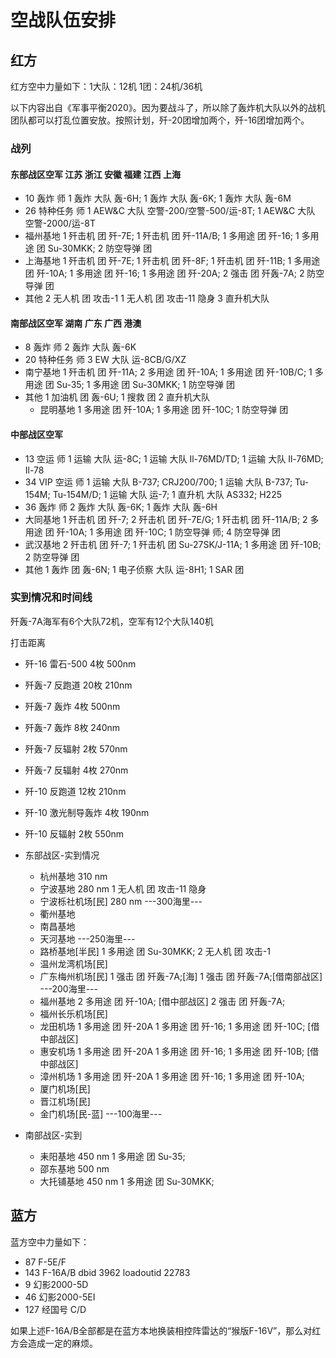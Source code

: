 # 空战队伍安排

## 红方

红方空中力量如下：1大队：12机 1团：24机/36机

以下内容出自《军事平衡2020》。因为要战斗了，所以除了轰炸机大队以外的战机团队都可以打乱位置安放。按照计划，歼-20团增加两个，歼-16团增加两个。

### 战列

#### 东部战区空军  江苏 浙江 安徽 福建 江西 上海

- 10 轰炸 师
1 轰炸 大队  轰-6H;
1 轰炸 大队  轰-6K;
1 轰炸 大队  轰-6M
- 26 特种任务 师
1 AEW&C 大队  空警-200/空警-500/运-8T;
1 AEW&C 大队  空警-2000/运-8T
- 福州基地
  1 歼击机 团  歼-7E;
1 歼击机 团  歼-11A/B;
1 多用途 团  歼-16;
1 多用途 团  Su-30MKK;
2 防空导弹 团
- 上海基地
  1 歼击机 团  歼-7E;
  1 歼击机 团  歼-8F;
1 歼击机 团  歼-11B;
1 多用途 团  歼-10A;
1 多用途 团  歼-16;
1 多用途 团  歼-20A;
2 强击 团  歼轰-7A;
2 防空导弹 团
- 其他
2 无人机 团 攻击-1
1 无人机 团 攻击-11 隐身
3 直升机大队

#### 南部战区空军 湖南 广东 广西 港澳

- 8 轰炸 师
2 轰炸 大队  轰-6K
- 20 特种任务 师
3 EW 大队  运-8CB/G/XZ
- 南宁基地
1 歼击机 团  歼-11A;
2 多用途 团  歼-10A;
1 多用途 团  歼-10B/C;
1 多用途 团  Su-35;
1 多用途 团  Su-30MKK;
1 防空导弹 团
- 其他
1 加油机 团  轰-6U;
1 搜救 团
2 直升机大队
  - 昆明基地
  1 多用途 团  歼-10A;
  1 多用途 团  歼-10C;
  1 防空导弹 团


#### 中部战区空军

- 13 空运 师
1 运输 大队  运-8C;
1 运输 大队  Il-76MD/TD;
1 运输 大队  Il-76MD; Il-78
- 34 VIP 空运 师
1 运输 大队  B-737; CRJ200/700;
1 运输 大队 B-737; Tu-154M; Tu-154M/D;
1 运输 大队  运-7;
1 直升机 大队  AS332; H225
- 36 轰炸 师
2 轰炸 大队  轰-6K;
1 轰炸 大队  轰-6H
- 大同基地
1 歼击机 团  歼-7;
2 歼击机 团  歼-7E/G;
1 歼击机 团  歼-11A/B;
2 多用途 团  歼-10A;
1 多用途 团  歼-10C;
1 防空导弹 师;
4 防空导弹 团
- 武汉基地
2 歼击机 团  歼-7;
1 歼击机 团  Su-27SK/J-11A;
1 多用途 团  歼-10B;
2 防空导弹 团
- 其他
1 轰炸 团  轰-6N;
1 电子侦察 大队  运-8H1;
1 SAR 团

### 实到情况和时间线

歼轰-7A海军有6个大队72机，空军有12个大队140机

打击距离

- 歼-16 雷石-500 4枚 500nm
- 歼轰-7 反跑道 20枚 210nm
- 歼轰-7 轰炸 4枚 500nm
- 歼轰-7 轰炸 8枚 240nm
- 歼轰-7 反辐射 2枚 570nm
- 歼轰-7 反辐射 4枚 270nm
- 歼-10 反跑道 12枚 210nm
- 歼-10 激光制导轰炸 4枚 190nm
- 歼-10 反辐射 2枚 550nm

- 东部战区-实到情况
  - 杭州基地 310 nm
  - 宁波基地 280 nm
  1 无人机 团  攻击-11 隐身
  - 宁波栎社机场[民] 280 nm
---300海里---
  - 衢州基地
  - 南昌基地
  - 天河基地
---250海里---
  - 路桥基地[半民]
  1 多用途 团  Su-30MKK;
  2 无人机 团  攻击-1
  - 温州龙湾机场[民]
  - 广东梅州机场[民]
  1 强击 团  歼轰-7A;[海]
  1 强击 团  歼轰-7A;[借南部战区]
---200海里---
  - 福州基地
  2 多用途 团  歼-10A; [借中部战区]
  2 强击 团    歼轰-7A;
  - 福州长乐机场[民]
  - 龙田机场
  1 多用途 团  歼-20A
  1 多用途 团  歼-16;
  1 多用途 团  歼-10C; [借中部战区]
  - 惠安机场
  1 多用途 团  歼-20A
  1 多用途 团  歼-16;
  1 多用途 团  歼-10B; [借中部战区]
  - 漳州机场
  1 多用途 团  歼-20A
  1 多用途 团  歼-16;
  1 多用途 团  歼-10A;
  - 厦门机场[民]
  - 晋江机场[民]
  - 金门机场[民-蓝]
---100海里---

- 南部战区-实到
  - 耒阳基地 450 nm
  1 多用途 团  Su-35;
  - 邵东基地 500 nm
  - 大托铺基地 450 nm
  1 多用途 团  Su-30MKK;

## 蓝方

蓝方空中力量如下：

- 87 F-5E/F
- 143 F-16A/B dbid 3962 loadoutid 22783
- 9 幻影2000-5D
- 46 幻影2000-5EI
- 127 经国号 C/D

如果上述F-16A/B全部都是在蓝方本地换装相控阵雷达的“猴版F-16V”，那么对红方会造成一定的麻烦。
